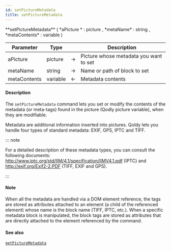 ```yaml
---
id: setPictureMetadata
title: setPictureMetadata
---
```



<!-- REF #_command_.setPictureMetadata.Syntax -->**setPictureMetadata** ( *aPicture * : picture , *metaName* : string , *metaContents* : variable )<!-- END REF -->


<!-- REF #_command_.setPictureMetadata.Params -->
|Parameter|Type||Description|
|---------|--- |:---:|------|
|aPicture|picture|->|Picture whose metadata you want to set|
|metaName|string|->|Name or path of block to set|
|metaContents|variable|<-|Metadata contents|
<!-- END REF -->

#### Description

The `setPictureMetadata` command <!-- REF #_command_.setPictureMetadata.Summary -->lets you set or modify the contents of the metadata (or meta-tags) found in the picture (Qodly picture variable), when they are modifiable<!-- END REF -->.

Metadata are additional information inserted into pictures. Qoldy lets you handle four types of standard metadata: EXIF, GPS, IPTC and TIFF.

::: note

For a detailed description of these metadata types, you can consult the following documents: http://www.iptc.org/std/IIM/4.1/specification/IIMV4.1.pdf (IPTC) and http://exif.org/Exif2-2.PDF (TIFF, EXIF and GPS).

:::

#### Note

When all the metadata are handled via a DOM element reference, the tags are stored as attributes attached to an element (a child of the referenced element) whose name is the block name (TIFF, IPTC, etc.). When a specific metadata block is manipulated, the block tags are stored as attributes that are directly attached to the element referenced by the command.

#### See also

[`getPictureMetadata`](#getpicturemetadata)
